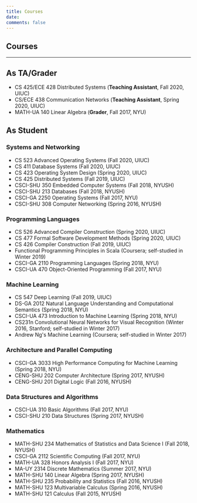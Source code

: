 ```yaml
---
title: Courses
date:
comments: false
---
```


## **Courses**

***

## As TA/Grader

* CS 425/ECE 428 Distributed Systems (**Teaching Assistant**, Fall 2020, UIUC)
* CS/ECE 438 Communication Networks (**Teaching Assistant**, Spring 2020, UIUC)
* MATH-UA 140 Linear Algebra (**Grader**, Fall 2017, NYU)

## As Student

### Systems and Networking

* CS 523 Advanced Operating Systems (Fall 2020, UIUC)
* CS 411 Database Systems (Fall 2020, UIUC)
* CS 423 Operating System Design (Spring 2020, UIUC)
* CS 425 Distributed Systems (Fall 2019, UIUC)
* CSCI-SHU 350 Embedded Computer Systems (Fall 2018, NYUSH)
* CSCI-SHU 213 Databases (Fall 2018, NYUSH)
* CSCI-GA 2250 Operating Systems (Fall 2017, NYU)
* CSCI-SHU 308 Computer Networking (Spring 2016, NYUSH)

### Programming Languages

* CS 526 Advanced Compiler Construction (Spring 2020, UIUC)
* CS 477 Formal Software Development Methods (Spring 2020, UIUC)
* CS 426 Compiler Construction (Fall 2019, UIUC)
* Functional Programming Principles in Scala (Coursera; self-studied in Winter 2019)
* CSCI-GA 2110 Programming Languages (Spring 2018, NYU)
* CSCI-UA 470 Object-Oriented Programming (Fall 2017, NYU)

### Machine Learning

* CS 547 Deep Learning (Fall 2019, UIUC)
* DS-GA 2012 Natural Language Understanding and Computational Semantics (Spring 2018, NYU)
* CSCI-UA 473 Introduction to Machine Learning (Spring 2018, NYU)
* CS231n Convolutional Neural Networks for Visual Recognition (Winter 2016, Stanford; self-studied in Winter 2017)
* Andrew Ng's Machine Learning (Coursera; self-studied in Winter 2017)

### Architecture and Parallel Computing

* CSCI-GA 3033 High Performance Computing for Machine Learning (Spring 2018, NYU)
* CENG-SHU 202 Computer Architecture (Spring 2017, NYUSH)
* CENG-SHU 201 Digital Logic (Fall 2016, NYUSH)

### Data Structures and Algorithms

* CSCI-UA 310 Basic Algorithms (Fall 2017, NYU)
* CSCI-SHU 210 Data Structures (Spring 2017, NYUSH)

### Mathematics

* MATH-SHU 234 Mathematics of Statistics and Data Science I (Fall 2018, NYUSH)
* CSCI-GA 2112 Scientific Computing (Fall 2017, NYU)
* MATH-UA 328 Honors Analysis I (Fall 2017, NYU)
* MA-UY 2314 Discrete Mathematics (Summer 2017, NYU)
* MATH-SHU 140 Linear Algebra (Spring 2017, NYUSH)
* MATH-SHU 235 Probability and Statistics (Fall 2016, NYUSH)
* MATH-SHU 123 Multivariable Calculus (Spring 2016, NYUSH)
* MATH-SHU 121 Calculus (Fall 2015, NYUSH)
